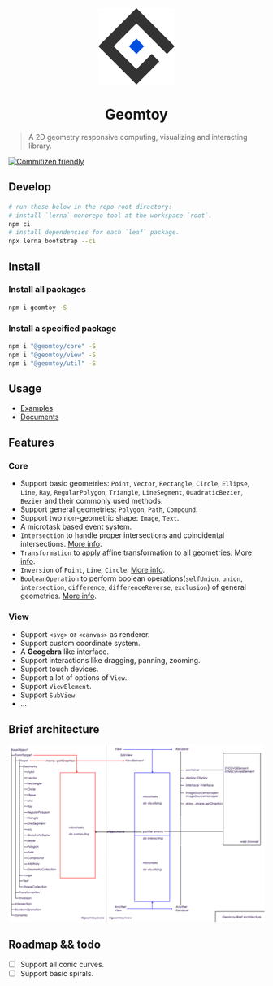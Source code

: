 <p align="center"><img alt="Geomtoy logo" src="./logo.svg" width="150"></p>
<h1 align="center">Geomtoy</h1>

> A 2D geometry responsive computing, visualizing and interacting library.

[![Commitizen friendly](https://img.shields.io/badge/commitizen-friendly-brightgreen.svg)](http://commitizen.github.io/cz-cli/)
## Develop

```sh
# run these below in the repo root directory:
# install `lerna` monorepo tool at the workspace `root`.
npm ci 
# install dependencies for each `leaf` package.
npx lerna bootstrap --ci
```

## Install
### Install all packages
```sh
npm i geomtoy -S
```
### Install a specified package 
```sh
npm i "@geomtoy/core" -S
npm i "@geomtoy/view" -S
npm i "@geomtoy/util" -S
```

## Usage
- [Examples](https://examples.geomtoy.com/)
- [Documents](https://documents.geomtoy.com/)
  
## Features

### Core
- Support basic geometries: `Point`, `Vector`, `Rectangle`, `Circle`, `Ellipse`, `Line`, `Ray`, 
  `RegularPolygon`, `Triangle`, `LineSegment`, `QuadraticBezier`, `Bezier` and their commonly used methods.
- Support general geometries: `Polygon`, `Path`, `Compound`. 
- Support two non-geometric shape: `Image`, `Text`.
- A microtask based event system.
- `Intersection` to handle proper intersections and coincidental intersections. [More info](https://examples.geomtoy.com/intersection/index.html).
- `Transformation` to apply affine transformation to all geometries. [More info](https://examples.geomtoy.com/transformation/index.html). 
- `Inversion` of `Point`, `Line`, `Circle`. [More info](https://examples.geomtoy.com/inversion/beauty-of-inversion.html). 
- `BooleanOperation` to perform boolean operations(`selfUnion`, `union`, `intersection`, `difference`,
  `differenceReverse`, `exclusion`) of general geometries. [More info](https://examples.geomtoy.com/boolean-operation/about.html).

### View
- Support `<svg>` or `<canvas>` as renderer.
- Support custom coordinate system.
- A **Geogebra** like interface.
- Support interactions like dragging, panning, zooming.
- Support touch devices.
- Support a lot of options of `View`.
- Support `ViewElement`.
- Support `SubView`.
- ...

## Brief architecture
![Brief architecture](https://raw.githubusercontent.com/Geomtoy/geomtoy-assets/master/images/architecture.png)

## Roadmap && todo
- [ ] Support all conic curves.
- [ ] Support basic spirals.  